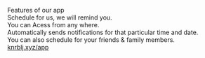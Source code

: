 Features of our app <br>
Schedule for us, we will remind you. <br>
You can Acess from any where. <br>
Automatically sends notifications for that particular time and date. <br>
You can also schedule for your friends & family members. <br>
<a href="knrblj.xyz/app">knrblj.xyz/app</a>

